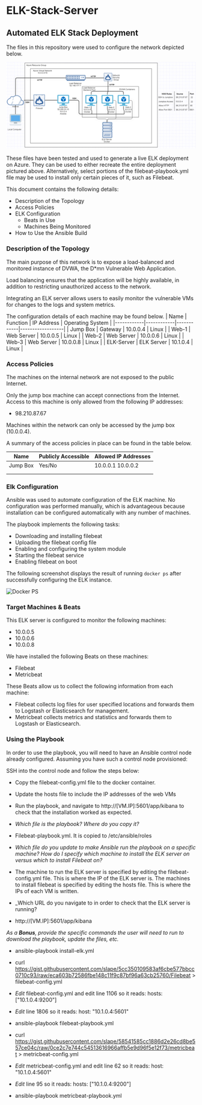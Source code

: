 # ELK-Stack-Server
## Automated ELK Stack Deployment

The files in this repository were used to configure the network depicted below.

![Network Diagram](Diagrams\Network_Diagram.png)

These files have been tested and used to generate a live ELK deployment on Azure. They can be used to either recreate the entire deployment pictured above. Alternatively, select portions of the filebeat-playbook.yml file may be used to install only certain pieces of it, such as Filebeat.

This document contains the following details:
- Description of the Topology
- Access Policies
- ELK Configuration
  - Beats in Use
  - Machines Being Monitored
- How to Use the Ansible Build


### Description of the Topology

The main purpose of this network is to expose a load-balanced and monitored instance of DVWA, the D*mn Vulnerable Web Application.

Load balancing ensures that the application will be highly available, in addition to restricting unauthorized access to the network.

Integrating an ELK server allows users to easily monitor the vulnerable VMs for changes to the logs and system metrics.

The configuration details of each machine may be found below.
| Name       | Function   | IP Address | Operating System |
|------------|------------|------------|------------------|
| Jump Box   | Gateway    | 10.0.0.4   | Linux            |
| Web-1      | Web Server | 10.0.0.5   | Linux            |
| Web-2      | Web Server | 10.0.0.6   | Linux            |
| Web-3      | Web Server | 10.0.0.8   | Linux            |
| ELK-Server | ELK Server | 10.1.0.4   | Linux            |
### Access Policies

The machines on the internal network are not exposed to the public Internet. 

Only the jump box machine can accept connections from the Internet. Access to this machine is only allowed from the following IP addresses:
- 98.210.87.67

Machines within the network can only be accessed by the jump box (10.0.0.4).

A summary of the access policies in place can be found in the table below.

| Name     | Publicly Accessible | Allowed IP Addresses |
|----------|---------------------|----------------------|
| Jump Box | Yes/No              | 10.0.0.1 10.0.0.2    |
|          |                     |                      |
|          |                     |                      |

### Elk Configuration

Ansible was used to automate configuration of the ELK machine. No configuration was performed manually, which is advantageous because installation can be configured automatically with any number of machines.

The playbook implements the following tasks:
- Downloading and installing filebeat
- Uploading the filebeat config file
- Enabling and configuring  the system module
- Starting the filebeat service
- Enabling filebeat on boot

The following screenshot displays the result of running `docker ps` after successfully configuring the ELK instance.

![Docker PS](Ansible\Images/docker_ps.png)

### Target Machines & Beats
This ELK server is configured to monitor the following machines:
- 10.0.0.5
- 10.0.0.6
- 10.0.0.8

We have installed the following Beats on these machines:
- Filebeat
- Metricbeat

These Beats allow us to collect the following information from each machine:
- Filebeat collects log files for user specified locations and forwards them to Logstash or Elasticsearch for management.
- Metricbeat collects metrics and statistics and forwards them to Logstash or Elasticsearch.

### Using the Playbook
In order to use the playbook, you will need to have an Ansible control node already configured. Assuming you have such a control node provisioned: 

SSH into the control node and follow the steps below:
- Copy the filebeat-config.yml file to the docker container.
- Update the hosts file to include the IP addresses of the web VMs
- Run the playbook, and navigate to http://[VM.IP]:5601/app/kibana to check that the installation worked as expected.

- _Which file is the playbook? Where do you copy it?_
- 
	Filebeat-playbook.yml. It is copied to /etc/ansible/roles

- _Which file do you update to make Ansible run the playbook on a specific machine? How do I specify which machine to install the ELK server on versus which to install Filebeat on?_
- 
	The machine to run the ELK server is specified by editing the filebeat-config.yml file. This is where the IP of the ELK server is. The machines to install filebeat is specified by editing the hosts file. This is where the IPs of each VM is written.

- _Which URL do you navigate to in order to check that the ELK server is running?
- 
	http://[VM.IP]:5601/app/kibana


_As a **Bonus**, provide the specific commands the user will need to run to download the playbook, update the files, etc._

- ansible-playbook install-elk.yml

- curl https://gist.githubusercontent.com/slape/5cc350109583af6cbe577bbcc0710c93/raw/eca603b72586fbe148c11f9c87bf96a63cb25760/Filebeat > filebeat-config.yml

- *Edit* filebeat-config.yml and edit line 1106 so it reads: hosts: ["10.1.0.4:9200"]
- *Edit* line 1806 so it reads:                         host: "10.1.0.4:5601"
- ansible-playbook filebeat-playbook.yml
- curl https://gist.githubusercontent.com/slape/58541585cc1886d2e26cd8be557ce04c/raw/0ce2c7e744c54513616966affb5e9d96f5e12f73/metricbeat > metricbeat-config.yml
- *Edit* metricbeat-config.yml  and edit line 62 so it reads: host: "10.1.0.4:5601"
- *Edit* line 95 so it reads:                    hosts: ["10.1.0.4:9200"]
- ansible-playbook metricbeat-playbook.yml
